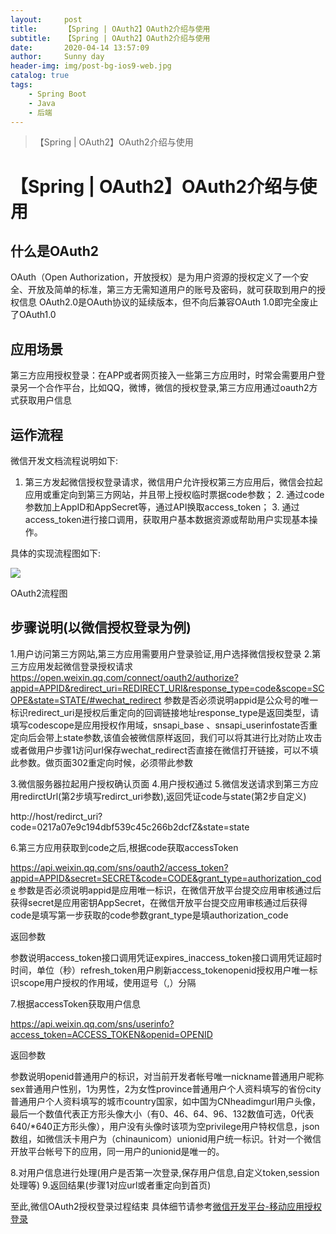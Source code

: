 ```yaml
---
layout:     post
title:      【Spring | OAuth2】OAuth2介绍与使用
subtitle:   【Spring | OAuth2】OAuth2介绍与使用
date:       2020-04-14 13:57:09
author:     Sunny day
header-img: img/post-bg-ios9-web.jpg
catalog: true
tags:
    - Spring Boot
    - Java
    - 后端
---
```


>【Spring | OAuth2】OAuth2介绍与使用

# 【Spring | OAuth2】OAuth2介绍与使用


## 什么是OAuth2

OAuth（Open Authorization，开放授权）是为用户资源的授权定义了一个安全、开放及简单的标准，第三方无需知道用户的账号及密码，就可获取到用户的授权信息
OAuth2.0是OAuth协议的延续版本，但不向后兼容OAuth 1.0即完全废止了OAuth1.0

## 应用场景

第三方应用授权登录：在APP或者网页接入一些第三方应用时，时常会需要用户登录另一个合作平台，比如QQ，微博，微信的授权登录,第三方应用通过oauth2方式获取用户信息

## 运作流程

微信开发文档流程说明如下:
1. 第三方发起微信授权登录请求，微信用户允许授权第三方应用后，微信会拉起应用或重定向到第三方网站，并且带上授权临时票据code参数； 2. 通过code参数加上AppID和AppSecret等，通过API换取access_token； 3. 通过access_token进行接口调用，获取用户基本数据资源或帮助用户实现基本操作。

具体的实现流程图如下:

![](https://imgconvert.csdnimg.cn/aHR0cHM6Ly91cGxvYWQtaW1hZ2VzLmppYW5zaHUuaW8vdXBsb2FkX2ltYWdlcy8xODk4MjQ4Ny0zZjk5YWQ5MDMwZmEwYjViLnBuZz9pbWFnZU1vZ3IyL2F1dG8tb3JpZW50L3N0cmlwfGltYWdlVmlldzIvMi93LzEyMDAvZm9ybWF0L3dlYnA?x-oss-process=image/format,png)

OAuth2流程图

## 步骤说明(以微信授权登录为例)

1.用户访问第三方网站,第三方应用需要用户登录验证,用户选择微信授权登录
2.第三方应用发起微信登录授权请求
https://open.weixin.qq.com/connect/oauth2/authorize?appid=APPID&redirect_uri=REDIRECT_URI&response_type=code&scope=SCOPE&state=STATE/#wechat_redirect
 参数是否必须说明appid是公众号的唯一标识redirect_uri是授权后重定向的回调链接地址response_type是返回类型，请填写codescope是应用授权作用域，snsapi_base 、snsapi_userinfostate否重定向后会带上state参数,该值会被微信原样返回，我们可以将其进行比对防止攻击或者做用户步骤1访问url保存wechat_redirect否直接在微信打开链接，可以不填此参数。做页面302重定向时候，必须带此参数

3.微信服务器拉起用户授权确认页面
4.用户授权通过
5.微信发送请求到第三方应用redirctUrl(第2步填写redirct_uri参数),返回凭证code与state(第2步自定义)

http://host/redirct_uri?code=0217a07e9c194dbf539c45c266b2dcfZ&state=state

6.第三方应用获取到code之后,根据code获取accessToken

https://api.weixin.qq.com/sns/oauth2/access_token?appid=APPID&secret=SECRET&code=CODE&grant_type=authorization_code
 参数是否必须说明appid是应用唯一标识，在微信开放平台提交应用审核通过后获得secret是应用密钥AppSecret，在微信开放平台提交应用审核通过后获得code是填写第一步获取的code参数grant_type是填authorization_code

返回参数

参数说明access_token接口调用凭证expires_inaccess_token接口调用凭证超时时间，单位（秒）refresh_token用户刷新access_tokenopenid授权用户唯一标识scope用户授权的作用域，使用逗号（,）分隔

7.根据accessToken获取用户信息

https://api.weixin.qq.com/sns/userinfo?access_token=ACCESS_TOKEN&openid=OPENID

返回参数

参数说明openid普通用户的标识，对当前开发者帐号唯一nickname普通用户昵称sex普通用户性别，1为男性，2为女性province普通用户个人资料填写的省份city普通用户个人资料填写的城市country国家，如中国为CNheadimgurl用户头像，最后一个数值代表正方形头像大小（有0、46、64、96、132数值可选，0代表640/*640正方形头像），用户没有头像时该项为空privilege用户特权信息，json数组，如微信沃卡用户为（chinaunicom）unionid用户统一标识。针对一个微信开放平台帐号下的应用，同一用户的unionid是唯一的。

8.对用户信息进行处理(用户是否第一次登录,保存用户信息,自定义token,session处理等)
9.返回结果(步骤1对应url或者重定向到首页)

至此,微信OAuth2授权登录过程结束
具体细节请参考[微信开发平台-移动应用授权登录](https://links.jianshu.com/go?to=https%3A%2F%2Fopen.weixin.qq.com%2Fcgi-bin%2Fshowdocument%3Faction%3Ddir_list%26t%3Dresource%2Fres_list%26verify%3D1%26id%3Dopen1419317851%26token%3D%26lang%3Dzh_CN)

